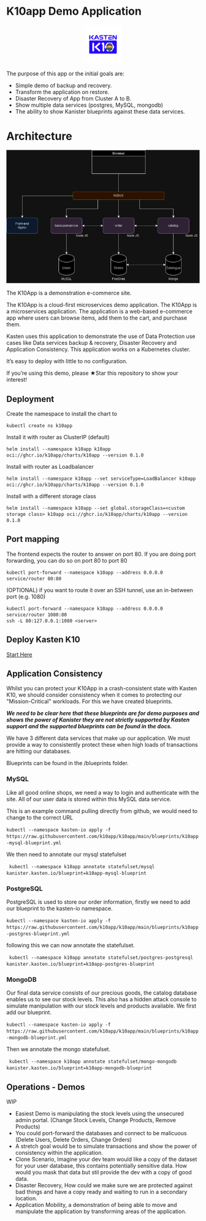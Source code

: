 # K10app Demo Application

<p align="center">
 <img src="K10_StealthApp.png?raw=true" alt="K10App Logo" width="20%" height="20%" />
</p>

The purpose of this app or the initial goals are: 

- Simple demo of backup and recovery.
- Transform the application on restore.
- Disaster Recovery of App from Cluster A to B.
- Show multiple data services (postgres, MySQL, mongodb)
- The ability to show Kanister blueprints against these data services.

# Architecture 

![](K10_app-App%20Logic.png)

The K10App is a demonstration e-commerce site. 

The K10App is a cloud-first microservices demo application. The K10App is a microservices application. The application is a web-based e-commerce app where users can browse items, add them to the cart, and purchase them.

Kasten uses this application to demonstrate the use of Data Protection use cases like Data services backup & recovery, Disaster Recovery and Application Consistency. This application works on a Kubernetes cluster. 

It’s easy to deploy with little to no configuration.

If you’re using this demo, please ★Star this repository to show your interest!
## Deployment

Create the namespace to install the chart to

```shell
kubectl create ns k10app
```

Install it with router as ClusterIP (default)

```shell
helm install --namespace k10app k10app oci://ghcr.io/k10app/charts/k10app --version 0.1.0
```

Install with router as Loadbalancer

```shell
helm install --namespace k10app --set serviceType=LoadBalancer k10app oci://ghcr.io/k10app/charts/k10app --version 0.1.0
```

Install with a different storage class

```shell
helm install --namespace k10app --set global.storageClass=<custom storage class> k10app oci://ghcr.io/k10app/charts/k10app --version 0.1.0
```

## Port mapping

The frontend expects the router to answer on port 80. If you are doing port forwarding, you can do so on port 80 to port 80

```shell
kubectl port-forward --namespace k10app --address 0.0.0.0 service/router 80:80
```

(OPTIONAL) if you want to route it over an SSH tunnel, use an in-between port (e.g. 1080)

```shell
kubectl port-forward --namespace k10app --address 0.0.0.0 service/router 1080:80
ssh -L 80:127.0.0.1:1080 <server>
```

## Deploy Kasten K10

[Start Here](https://docs.kasten.io/latest/install/requirements.html)
## Application Consistency 

Whilst you can protect your K10App in a crash-consistent state with Kasten K10, we should consider consistency when it comes to protecting our "Mission-Critical" workloads. For this we have created blueprints. 

***We need to be clear here that these blueprints are for demo purposes and shows the power of Kanister they are not strictly supported by Kasten support and the supported blueprints can be found in the docs.*** 

We have 3 different data services that make up our application. We must provide a way to consistently protect these when high loads of transactions are hitting our databases. 

Blueprints can be found in the /blueprints folder. 

### MySQL 

Like all good online shops, we need a way to login and authenticate with the site. All of our user data is stored within this MySQL data service. 

This is an example command pulling directly from github, we would need to change to the correct URL 

`kubectl --namespace kasten-io apply -f https://raw.githubusercontent.com/k10app/k10app/main/blueprints/k10app-mysql-blueprint.yml`

We then need to annotate our mysql statefulset 

` kubectl --namespace k10app annotate statefulset/mysql kanister.kasten.io/blueprint=k10app-mysql-blueprint`

### PostgreSQL

PostgreSQL is used to store our order information, firstly we need to add our blueprint to the kasten-io namespace. 

`kubectl --namespace kasten-io apply -f https://raw.githubusercontent.com/k10app/k10app/main/blueprints/k10app-postgres-blueprint.yml`

following this we can now annotate the statefulset.

` kubectl --namespace k10app annotate statefulset/postgres-postgresql kanister.kasten.io/blueprint=k10app-postgres-blueprint`

### MongoDB

Our final data service consists of our precious goods, the catalog database enables us to see our stock levels. This also has a hidden attack console to simulate manipulation with our stock levels and products available. We first add our blueprint. 

`kubectl --namespace kasten-io apply -f https://raw.githubusercontent.com/k10app/k10app/main/blueprints/k10app-mongodb-blueprint.yml`

Then we annotate the mongo statefulset. 

` kubectl --namespace k10app annotate statefulset/mongo-mongodb kanister.kasten.io/blueprint=k10app-mongodb-blueprint`

## Operations - Demos

WIP 

- Easiest Demo is manipulating the stock levels using the unsecured admin portal. (Change Stock Levels, Change Products, Remove Products)
- You could port-forward the databases and connect to be malicuous (Delete Users, Delete Orders, Change Orders)
- A stretch goal would be to simulate transactions and show the power of consistency within the application. 
- Clone Scenario, Imagine your dev team would like a copy of the dataset for your user database, this contains potentially sensitive data. How would you mask that data but stil provide the dev with a copy of good data. 
- Disaster Recovery, How could we make sure we are protected against bad things and have a copy ready and waiting to run in a secondary location. 
- Application Mobility, a demonstration of being able to move and manipulate the application by transforming areas of the application. 


